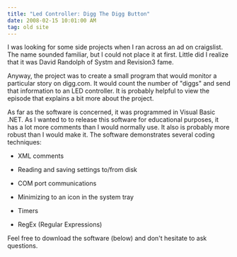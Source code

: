 ```yaml
---
title: "Led Controller: Digg The Digg Button"
date: 2008-02-15 10:01:00 AM
tag: old site
---
```


I was looking for some side projects when I ran across an ad on craigslist. The name sounded familiar, but I could not place it at first. Little did I realize that it was David Randolph of Systm and Revision3 fame.

Anyway, the project was to create a small program that would monitor a particular story on digg.com. It would count the number of "diggs" and send that information to an LED controller. It is probably helpful to view the episode that explains a bit more about the project.

As far as the software is concerned, it was programmed in Visual Basic .NET. As I wanted to to release this software for educational purposes, it has a lot more comments than I would normally use. It also is probably more robust than I would make it. The software demonstrates several coding techniques:

- XML comments

- Reading and saving settings to/from disk

- COM port communications

- Minimizing to an icon in the system tray

- Timers

- RegEx (Regular Expressions)

Feel free to download the software (below) and don't hesitate to ask questions.
